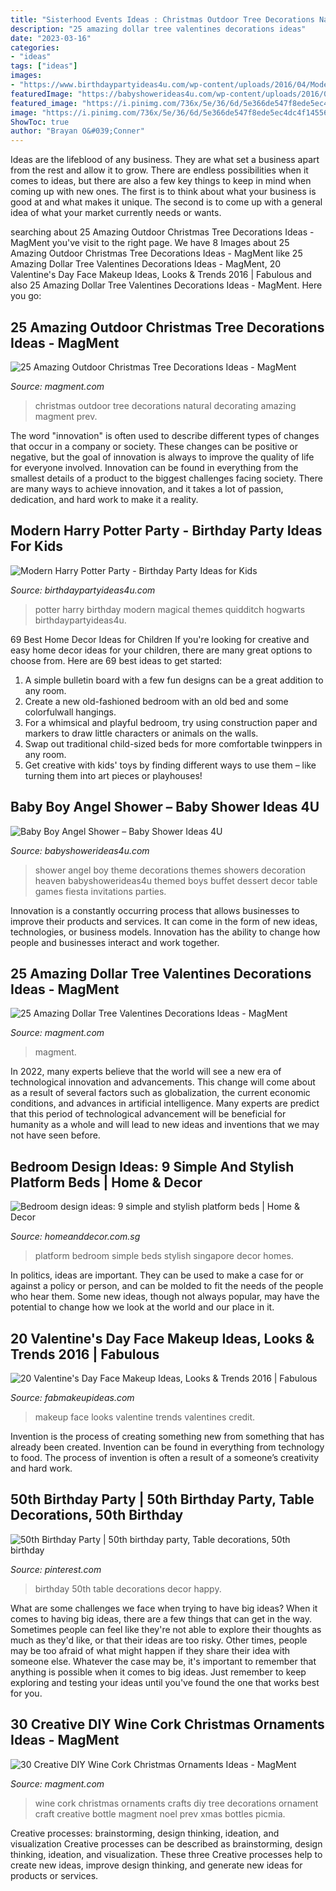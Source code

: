 ```yaml
---
title: "Sisterhood Events Ideas : Christmas Outdoor Tree Decorations Natural Decorating Amazing Magment Prev"
description: "25 amazing dollar tree valentines decorations ideas"
date: "2023-03-16"
categories:
- "ideas"
tags: ["ideas"]
images:
- "https://www.birthdaypartyideas4u.com/wp-content/uploads/2016/04/Modern-Harry-Potter-Party-Hogwarts-Quidditch-Party-Ideas-550x785.jpg"
featuredImage: "https://babyshowerideas4u.com/wp-content/uploads/2016/09/Baby-Boy-Angel-Shower-Dessert-Buffet-600x800.jpg"
featured_image: "https://i.pinimg.com/736x/5e/36/6d/5e366de547f8ede5ec4dc4f14556242a--th-birthday-party-birthdays.jpg"
image: "https://i.pinimg.com/736x/5e/36/6d/5e366de547f8ede5ec4dc4f14556242a--th-birthday-party-birthdays.jpg"
ShowToc: true
author: "Brayan O&#039;Conner"
---
```



Ideas are the lifeblood of any business. They are what set a business apart from the rest and allow it to grow. There are endless possibilities when it comes to ideas, but there are also a few key things to keep in mind when coming up with new ones. The first is to think about what your business is good at and what makes it unique. The second is to come up with a general idea of what your market currently needs or wants.

	

		
searching about 25 Amazing Outdoor Christmas Tree Decorations Ideas - MagMent you've visit to the right page. We have 8 Images about 25 Amazing Outdoor Christmas Tree Decorations Ideas - MagMent like 25 Amazing Dollar Tree Valentines Decorations Ideas - MagMent, 20 Valentine&#039;s Day Face Makeup Ideas, Looks &amp; Trends 2016 | Fabulous and also 25 Amazing Dollar Tree Valentines Decorations Ideas - MagMent. Here you go:
		
    
## 25 Amazing Outdoor Christmas Tree Decorations Ideas - MagMent

<img loading=lazy src="http://www.magment.com/wp-content/uploads/2016/10/Natural-Outdoor-Christmas-Decorating-Ideas.jpg" onerror="this.onerror=null;this.src='https://tse4.mm.bing.net/th?id=OIP.j-PMDM00IZseXA3zBYyl2AHaJ4&amp;pid=15.1';" alt="25 Amazing Outdoor Christmas Tree Decorations Ideas - MagMent">

_Source: magment.com_

>christmas outdoor tree decorations natural decorating amazing magment prev. 

	

The word "innovation" is often used to describe different types of changes that occur in a company or society. These changes can be positive or negative, but the goal of innovation is always to improve the quality of life for everyone involved. Innovation can be found in everything from the smallest details of a product to the biggest challenges facing society. There are many ways to achieve innovation, and it takes a lot of passion, dedication, and hard work to make it a reality.

    
## Modern Harry Potter Party - Birthday Party Ideas For Kids

<img loading=lazy src="https://www.birthdaypartyideas4u.com/wp-content/uploads/2016/04/Modern-Harry-Potter-Party-Hogwarts-Quidditch-Party-Ideas-550x785.jpg" onerror="this.onerror=null;this.src='https://tse3.mm.bing.net/th?id=OIP.yEG2Jny7Kd7CrQmdBlmTCQHaKk&amp;pid=15.1';" alt="Modern Harry Potter Party - Birthday Party Ideas for Kids">

_Source: birthdaypartyideas4u.com_

>potter harry birthday modern magical themes quidditch hogwarts birthdaypartyideas4u. 

	

69 Best Home Decor Ideas for Children
If you're looking for creative and easy home decor ideas for your children, there are many great options to choose from. Here are 69 best ideas to get started: 
1. A simple bulletin board with a few fun designs can be a great addition to any room. 
2. Create a new old-fashioned bedroom with an old bed and some colorfulwall hangings. 
3. For a whimsical and playful bedroom, try using construction paper and markers to draw little characters or animals on the walls. 
4. Swap out traditional child-sized beds for more comfortable twinppers in any room. 
5. Get creative with kids' toys by finding different ways to use them – like turning them into art pieces or playhouses! 

    
## Baby Boy Angel Shower – Baby Shower Ideas 4U

<img loading=lazy src="https://babyshowerideas4u.com/wp-content/uploads/2016/09/Baby-Boy-Angel-Shower-Dessert-Buffet-600x800.jpg" onerror="this.onerror=null;this.src='https://tse2.mm.bing.net/th?id=OIP.lW63JB5z3KrePO7mMeAs2wHaJ4&amp;pid=15.1';" alt="Baby Boy Angel Shower – Baby Shower Ideas 4U">

_Source: babyshowerideas4u.com_

>shower angel boy theme decorations themes showers decoration heaven babyshowerideas4u themed boys buffet dessert decor table games fiesta invitations parties. 

	

Innovation is a constantly occurring process that allows businesses to improve their products and services. It can come in the form of new ideas, technologies, or business models. Innovation has the ability to change how people and businesses interact and work together.

    
## 25 Amazing Dollar Tree Valentines Decorations Ideas - MagMent

<img loading=lazy src="http://magment.com/wp-content/uploads/2016/11/Great-Dollar-Tree-Valentine-Decor.jpg" onerror="this.onerror=null;this.src='https://tse4.mm.bing.net/th?id=OIP.sTWptYxYnBPiBYB3DLkD2QHaJ4&amp;pid=15.1';" alt="25 Amazing Dollar Tree Valentines Decorations Ideas - MagMent">

_Source: magment.com_

>magment. 

	

In 2022, many experts believe that the world will see a new era of technological innovation and advancements. This change will come about as a result of several factors such as globalization, the current economic conditions, and advances in artificial intelligence. Many experts are predict that this period of technological advancement will be beneficial for humanity as a whole and will lead to new ideas and inventions that we may not have seen before.

    
## Bedroom Design Ideas: 9 Simple And Stylish Platform Beds | Home &amp; Decor

<img loading=lazy src="https://www.homeanddecor.com.sg/sites/default/files/imagecache/hnd_revamp_1x1_large/blog/gallery_article/gallery_images/simple-platform-4.jpg" onerror="this.onerror=null;this.src='https://tse3.mm.bing.net/th?id=OIP.Ga59pcYr4N223cwP52fZTwHaLH&amp;pid=15.1';" alt="Bedroom design ideas: 9 simple and stylish platform beds | Home &amp; Decor">

_Source: homeanddecor.com.sg_

>platform bedroom simple beds stylish singapore decor homes. 

	

In politics, ideas are important. They can be used to make a case for or against a policy or person, and can be molded to fit the needs of the people who hear them. Some new ideas, though not always popular, may have the potential to change how we look at the world and our place in it.

    
## 20 Valentine&#039;s Day Face Makeup Ideas, Looks &amp; Trends 2016 | Fabulous

<img loading=lazy src="http://fabmakeupideas.com/wp-content/uploads/2016/01/20-Valentines-Day-Face-Makeup-Ideas-Looks-Trends-2016-18.jpg" onerror="this.onerror=null;this.src='https://tse2.mm.bing.net/th?id=OIP.JJHg2Lbt372kbhJQJeu1SAHaKG&amp;pid=15.1';" alt="20 Valentine&#039;s Day Face Makeup Ideas, Looks &amp; Trends 2016 | Fabulous">

_Source: fabmakeupideas.com_

>makeup face looks valentine trends valentines credit. 

	

Invention is the process of creating something new from something that has already been created. Invention can be found in everything from technology to food. The process of invention is often a result of a someone’s creativity and hard work.

    
## 50th Birthday Party | 50th Birthday Party, Table Decorations, 50th Birthday

<img loading=lazy src="https://i.pinimg.com/736x/5e/36/6d/5e366de547f8ede5ec4dc4f14556242a--th-birthday-party-birthdays.jpg" onerror="this.onerror=null;this.src='https://tse2.mm.bing.net/th?id=OIP.IbBYqi5-x-eImkZmO8GcYQHaJ3&amp;pid=15.1';" alt="50th Birthday Party | 50th birthday party, Table decorations, 50th birthday">

_Source: pinterest.com_

>birthday 50th table decorations decor happy. 

	

What are some challenges we face when trying to have big ideas?
When it comes to having big ideas, there are a few things that can get in the way. Sometimes people can feel like they're not able to explore their thoughts as much as they'd like, or that their ideas are too risky. Other times, people may be too afraid of what might happen if they share their idea with someone else. Whatever the case may be, it's important to remember that anything is possible when it comes to big ideas. Just remember to keep exploring and testing your ideas until you've found the one that works best for you.

    
## 30 Creative DIY Wine Cork Christmas Ornaments Ideas - MagMent

<img loading=lazy src="https://www.magment.com/wp-content/uploads/2016/10/Cool-Wine-Cork-Christmas-Ornaments-Ideas.jpg" onerror="this.onerror=null;this.src='https://tse2.mm.bing.net/th?id=OIP.uNJ6wsJOCVtIB_H2mUZScQHaNK&amp;pid=15.1';" alt="30 Creative DIY Wine Cork Christmas Ornaments Ideas - MagMent">

_Source: magment.com_

>wine cork christmas ornaments crafts diy tree decorations ornament craft creative bottle magment noel prev xmas bottles picmia. 

	

Creative processes: brainstorming, design thinking, ideation, and visualization
Creative processes can be described as brainstorming, design thinking, ideation, and visualization. These three Creative processes help to create new ideas, improve design thinking, and generate new ideas for products or services.

